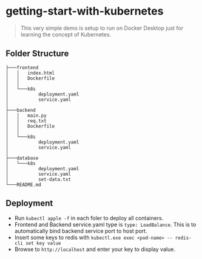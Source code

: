 ﻿# getting-start-with-kubernetes
>This very simple demo is setup to run on Docker Desktop just for learning the concept of Kubernetes.

## Folder Structure
~~~
├───frontend
│   │   index.html
│   │   Dockerfile
│   │
│   └───k8s
│           deployment.yaml
│           service.yaml
│
├───backend
│   │   main.py
│   │   req.txt
│   │   Dockerfile
│   │
│   └───k8s
│           deployment.yaml
│           service.yaml
│
├───database
│   └───k8s
│           deployment.yaml
│           service.yaml
│           set-data.txt
└───README.md
~~~

## Deployment
- Run `kubectl apple -f` in each foler to deploy all containers.
- Frontend and Backend service.yaml type is `type: LoadBalance`. This is to automatically bind backend service port to host port.
- Insert some keys to redis with `kubectl.exe exec <pod-name> -- redis-cli set key value`
- Browse to `http://localhost` and enter your key to display value.
